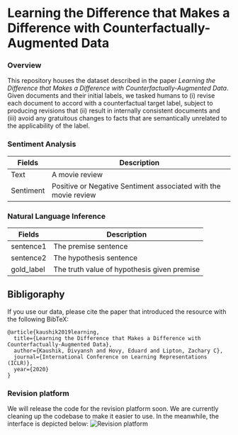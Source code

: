 # Learning the Difference that Makes a Difference with Counterfactually-Augmented Data

### Overview
This repository houses the dataset described in the paper *Learning the Difference that Makes a Difference with Counterfactually-Augmented Data*. Given documents and their initial labels, we tasked humans to (i) revise each document to accord with a counterfactual target label, subject to producing revisions that (ii) result in internally consistent documents and (iii) avoid any gratuitous changes to facts that are semantically unrelated to the applicability of the label.

### Sentiment Analysis

Fields        | Description
------------- | -------------
Text          | A movie review
Sentiment     | Positive or Negative Sentiment associated with the movie review

### Natural Language Inference

Fields        | Description
------------- | -------------
sentence1     | The premise sentence
sentence2     | The hypothesis sentence
gold_label    | The truth value of hypothesis given premise

## Bibligoraphy

If you use our data, please cite the paper that introduced the resource with the following BibTeX:

```
@article{kaushik2019learning,
  title={Learning the Difference that Makes a Difference with Counterfactually-Augmented Data},
  author={Kaushik, Divyansh and Hovy, Eduard and Lipton, Zachary C},
  journal={International Conference on Learning Representations (ICLR)},
  year={2020}
}
```

### Revision platform

We will release the code for the revision platform soon. We are currently cleaning up the codebase to make it easier to use. In the meanwhile, the interface is depicted below:
![Revision platform](https://github.com/dkaushik96/counterfactually-augmented-data/blob/master/platform_screenshot.png)

